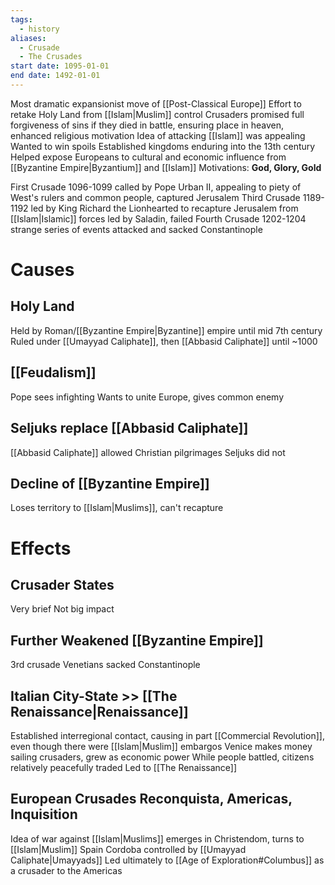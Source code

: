 ```yaml
---
tags:
  - history
aliases:
  - Crusade
  - The Crusades
start date: 1095-01-01
end date: 1492-01-01
---
```

Most dramatic expansionist move of [[Post-Classical Europe]]
Effort to retake Holy Land from [[Islam|Muslim]] control
Crusaders promised full forgiveness of sins if they died in battle, ensuring place in heaven, enhanced religious motivation
Idea of attacking [[Islam]] was appealing
Wanted to win spoils
Established kingdoms enduring into the 13th century
Helped expose Europeans to cultural and economic influence from [[Byzantine Empire|Byzantium]] and [[Islam]]
Motivations: **God, Glory, Gold**

First Crusade 1096-1099 called by Pope Urban II, appealing to piety of West's rulers and common people, captured Jerusalem
Third Crusade 1189-1192 led by King Richard the Lionhearted to recapture Jerusalem from [[Islam|Islamic]] forces led by Saladin, failed
Fourth Crusade 1202-1204 strange series of events attacked and sacked Constantinople
# Causes
## Holy Land
Held by Roman/[[Byzantine Empire|Byzantine]] empire until mid 7th century
Ruled under [[Umayyad Caliphate]], then [[Abbasid Caliphate]] until ~1000
## [[Feudalism]]
Pope sees infighting
Wants to unite Europe, gives common enemy
## Seljuks replace [[Abbasid Caliphate]]
[[Abbasid Caliphate]] allowed Christian pilgrimages
Seljuks did not
## Decline of [[Byzantine Empire]]
Loses territory to [[Islam|Muslims]], can't recapture
# Effects
## Crusader States
Very brief
Not big impact
## Further Weakened [[Byzantine Empire]]
3rd crusade Venetians sacked Constantinople
## Italian City-State >> [[The Renaissance|Renaissance]]
Established interregional contact, causing in part [[Commercial Revolution]], even though there were [[Islam|Muslim]] embargos
Venice makes money sailing crusaders, grew as economic power
While people battled, citizens relatively peacefully traded
Led to [[The Renaissance]]
## European Crusades Reconquista, Americas, Inquisition
Idea of war against [[Islam|Muslims]] emerges in Christendom, turns to [[Islam|Muslim]] Spain
Cordoba controlled by [[Umayyad Caliphate|Umayyads]]
Led ultimately to [[Age of Exploration#Columbus]] as a crusader to the Americas